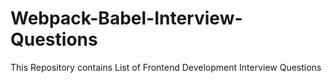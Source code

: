 # Webpack-Babel-Interview-Questions
This Repository contains List of Frontend Development Interview Questions
